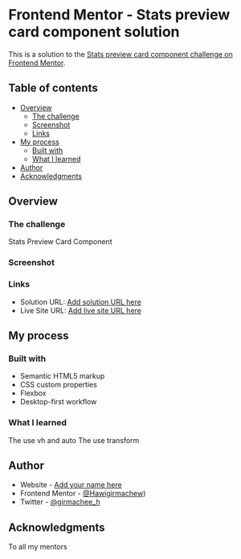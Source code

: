 # Frontend Mentor - Stats preview card component solution

This is a solution to the [Stats preview card component challenge on Frontend Mentor](https://www.frontendmentor.io/challenges/stats-preview-card-component-8JqbgoU62). 

## Table of contents

- [Overview](#overview)
  - [The challenge](#the-challenge)
  - [Screenshot](#screenshot)
  - [Links](#links)
- [My process](#my-process)
  - [Built with](#built-with)
  - [What I learned](#what-i-learned)
- [Author](#author)
- [Acknowledgments](#acknowledgments)



## Overview

### The challenge
  Stats Preview Card Component


### Screenshot


### Links

- Solution URL: [Add solution URL here](https://your-solution-url.com)
- Live Site URL: [Add live site URL here](https://your-live-site-url.com)

## My process

### Built with

- Semantic HTML5 markup
- CSS custom properties
- Flexbox
- Desktop-first workflow


### What I learned

The use vh and auto
The use transform

## Author

- Website - [Add your name here](https://www.your-site.com)
- Frontend Mentor - [@Hawigirmachew](https://www.frontendmentor.io/profile/Hawigirmachew))
- Twitter - [@girmachee_h](https://twitter.com/girmachee_h)


## Acknowledgments
To all my mentors
